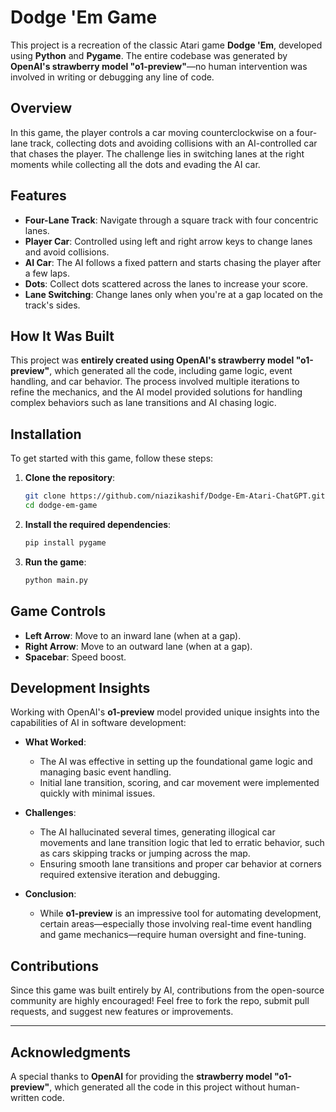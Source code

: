 
# Dodge 'Em Game

This project is a recreation of the classic Atari game **Dodge 'Em**, developed using **Python** and **Pygame**. The entire codebase was generated by **OpenAI's strawberry model "o1-preview"**—no human intervention was involved in writing or debugging any line of code.

## Overview

In this game, the player controls a car moving counterclockwise on a four-lane track, collecting dots and avoiding collisions with an AI-controlled car that chases the player. The challenge lies in switching lanes at the right moments while collecting all the dots and evading the AI car.

## Features

- **Four-Lane Track**: Navigate through a square track with four concentric lanes.
- **Player Car**: Controlled using left and right arrow keys to change lanes and avoid collisions.
- **AI Car**: The AI follows a fixed pattern and starts chasing the player after a few laps.
- **Dots**: Collect dots scattered across the lanes to increase your score.
- **Lane Switching**: Change lanes only when you're at a gap located on the track's sides.

## How It Was Built

This project was **entirely created using OpenAI's strawberry model "o1-preview"**, which generated all the code, including game logic, event handling, and car behavior. The process involved multiple iterations to refine the mechanics, and the AI model provided solutions for handling complex behaviors such as lane transitions and AI chasing logic.

## Installation

To get started with this game, follow these steps:

1. **Clone the repository**:
   ```bash
   git clone https://github.com/niazikashif/Dodge-Em-Atari-ChatGPT.git
   cd dodge-em-game
   ```

2. **Install the required dependencies**:
   ```bash
   pip install pygame
   ```

3. **Run the game**:
   ```bash
   python main.py
   ```

## Game Controls

- **Left Arrow**: Move to an inward lane (when at a gap).
- **Right Arrow**: Move to an outward lane (when at a gap).
- **Spacebar**: Speed boost.

## Development Insights

Working with OpenAI's **o1-preview** model provided unique insights into the capabilities of AI in software development:

- **What Worked**: 
   - The AI was effective in setting up the foundational game logic and managing basic event handling.
   - Initial lane transition, scoring, and car movement were implemented quickly with minimal issues.
   
- **Challenges**:
   - The AI hallucinated several times, generating illogical car movements and lane transition logic that led to erratic behavior, such as cars skipping tracks or jumping across the map.
   - Ensuring smooth lane transitions and proper car behavior at corners required extensive iteration and debugging.
   
- **Conclusion**: 
   - While **o1-preview** is an impressive tool for automating development, certain areas—especially those involving real-time event handling and game mechanics—require human oversight and fine-tuning.


## Contributions

Since this game was built entirely by AI, contributions from the open-source community are highly encouraged! Feel free to fork the repo, submit pull requests, and suggest new features or improvements.

---

## Acknowledgments

A special thanks to **OpenAI** for providing the **strawberry model "o1-preview"**, which generated all the code in this project without human-written code.
